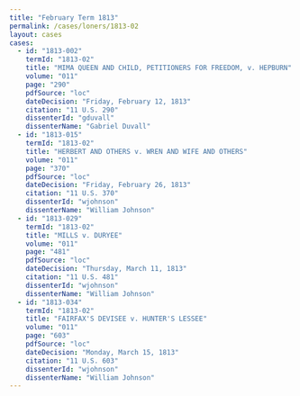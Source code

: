 ```yaml
---
title: "February Term 1813"
permalink: /cases/loners/1813-02
layout: cases
cases:
  - id: "1813-002"
    termId: "1813-02"
    title: "MIMA QUEEN AND CHILD, PETITIONERS FOR FREEDOM, v. HEPBURN"
    volume: "011"
    page: "290"
    pdfSource: "loc"
    dateDecision: "Friday, February 12, 1813"
    citation: "11 U.S. 290"
    dissenterId: "gduvall"
    dissenterName: "Gabriel Duvall"
  - id: "1813-015"
    termId: "1813-02"
    title: "HERBERT AND OTHERS v. WREN AND WIFE AND OTHERS"
    volume: "011"
    page: "370"
    pdfSource: "loc"
    dateDecision: "Friday, February 26, 1813"
    citation: "11 U.S. 370"
    dissenterId: "wjohnson"
    dissenterName: "William Johnson"
  - id: "1813-029"
    termId: "1813-02"
    title: "MILLS v. DURYEE"
    volume: "011"
    page: "481"
    pdfSource: "loc"
    dateDecision: "Thursday, March 11, 1813"
    citation: "11 U.S. 481"
    dissenterId: "wjohnson"
    dissenterName: "William Johnson"
  - id: "1813-034"
    termId: "1813-02"
    title: "FAIRFAX'S DEVISEE v. HUNTER'S LESSEE"
    volume: "011"
    page: "603"
    pdfSource: "loc"
    dateDecision: "Monday, March 15, 1813"
    citation: "11 U.S. 603"
    dissenterId: "wjohnson"
    dissenterName: "William Johnson"
---
```

